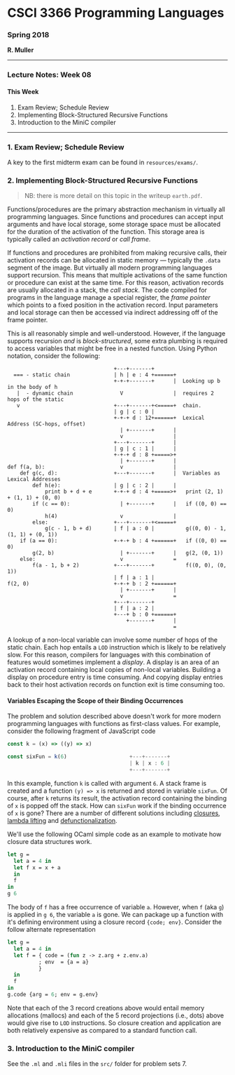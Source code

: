 





# CSCI 3366 Programming Languages

### Spring 2018

**R. Muller**

------

### Lecture Notes: Week 08

#### This Week

1. Exam Review; Schedule Review
2. Implementing Block-Structured Recursive Functions
3. Introduction to the MiniC compiler

---

### 1. Exam Review; Schedule Review

A key to the first midterm exam can be found in `resources/exams/`.

### 2. Implementing Block-Structured Recursive Functions

>  NB: there is more detail on this topic in the writeup `earth.pdf`. 

Functions/procedures are the primary abstraction mechanism in virtually all programming languages. Since functions and procedures can accept input arguments and have local storage, some storage space must be allocated for the duration of the activation of the function. This storage area is typically called an *activation record* or *call frame*. 

If functions and procedures are prohibited from making recursive calls, their activation records can be allocated in static memory — typically the `.data` segment of the image. But virtually all modern programming languages support recursion. This means that multiple activations of the same function or procedure can exist at the same time. For this reason, activation records are usually allocated in a stack, the *call stack*. The code compiled for programs in the language manage a special register, the *frame pointer* which points to a fixed position in the activation record. Input parameters and local storage can then be accessed via indirect addressing off of the frame pointer.

This is all reasonably simple and well-understood. However, if the language supports recursion *and* is *block-structured*, some extra plumbing is required to access variables that might be free in a nested function. Using Python notation, consider the following:

```
                                  +---+-------+
  === - static chain              | h | e : 4 +======+
                                  +-+-+-------+      |  Looking up b in the body of h
   |  - dynamic chain               V                |  requires 2 hops of the static
   v                              +---+-------+<=====+  chain.
                                  | g | c : 0 |
                                  +-+-+ d : 12+======+  Lexical Address (SC-hops, offset)
                                    | +-------+      |                                  
                                    v                |
                                  +---+-------+      |
                                  | g | c : 1 |      |
                                  +-+-+ d : 8 +=====>+
                                    | +-------+      |
def f(a, b):                        v                |
    def g(c, d):                  +---+-------+      |  Variables as Lexical Addresses
        def h(e):                 | g | c : 2 |      |
            print b + d + e       +-+-+ d : 4 +=====>+   print (2, 1) + (1, 1) + (0, 0)
        if (c == 0):                | +-------+      |   if ((0, 0) == 0)
            h(4)                    v                |
        else:                     +---+-------+<=====+
            g(c - 1, b + d)       | f | a : 0 |          g((0, 0) - 1, (1, 1) + (0, 1))
    if (a == 0):                  +-+-+ b : 4 +======+   if ((0, 0) == 0)
    	g(2, b)                     | +-------+      |   g(2, (0, 1))
    else:                           v                =
        f(a - 1, b + 2)           +---+-------+          f((0, 0), (0, 1))
                                  | f | a : 1 |
f(2, 0)                           +-+-+ b : 2 +======+
                                    | +-------+      |
                                    v                =
                                  +---+-------+ 
                                  | f | a : 2 |
                                  +---+ b : 0 +======+
                                      +-------+      |
                                                     =
```

A lookup of a non-local variable can involve some number of hops of the static chain. Each hop entails a `LOD` instruction which is likely to be relatively slow. For this reason, compilers for languages with this combination of features would sometimes implement a *display*. A display is an area of an activation record containing local copies of non-local variables. Building a display on procedure entry is time consuming. And copying display entries back to their host activation records on function exit is time consuming too.

#### Variables Escaping the Scope of their Binding Occurrences

The problem and solution described above doesn't work for more modern programming languages with functions as first-class values. For example, consider the following fragment of JavaScript code

```javascript
const k = (x) => ((y) => x)

const sixFun = k(6)                    +---+-------+
                                       | k | x : 6 |
                                       +---+-------+
```

In this example, function `k` is called with argument `6`. A stack frame is created and a function `(y) => x` is returned and stored in variable `sixFun`. Of course, after `k` returns its result, the activation record containing the binding of `x` is popped off the stack. How can `sixFun` work if the binding occurrence of `x` is gone? There are a number of different solutions including [closures](https://en.wikipedia.org/wiki/Closure_(computer_programming)), [lambda lifting](https://en.wikipedia.org/wiki/Lambda_lifting) and [defunctionalization](https://en.wikipedia.org/wiki/Defunctionalization).

We'll use the following OCaml simple code as an example to motivate how closure data structures work.

```ocaml
let g = 
  let a = 4 in
  let f x = x + a
  in
  f
in
g 6
```

The body of `f` has a free occurrence of variable `a`. However, when `f` (aka `g`) is applied in `g 6`, the variable `a` is gone. We can package up a function with it's defining environment using a closure record `{code; env}`. Consider the follow alternate representation

```ocaml
let g =
  let a = 4 in
  let f = { code = (fun z -> z.arg + z.env.a)
          ; env  = {a = a}
          }
  in
  f
in
g.code {arg = 6; env = g.env}
```

Note that each of the 3 record creations above would entail memory allocations (mallocs) and each of the 5 record projections (i.e., dots) above would give rise to `LOD` instructions. So closure creation and application are both relatively expensive as compared to a standard function call.

### 3. Introduction to the MiniC compiler

See the `.ml` and `.mli` files in the `src/` folder for problem sets 7.